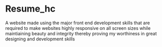 # Resume_hc
A website made using the major front end development skills that are required to make websites highly responsive on all screen sizes while maintiaining beauty and integrity thereby proving my worthiness in great designing and development skills
